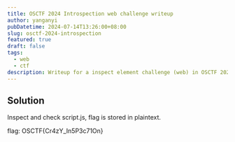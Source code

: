 ```yaml
---
title: OSCTF 2024 Introspection web challenge writeup
author: yanganyi
pubDatetime: 2024-07-14T13:26:00+08:00
slug: osctf-2024-introspection
featured: true
draft: false
tags:
  - web
  - ctf
description: Writeup for a inspect element challenge (web) in OSCTF 2024
---
```



## Solution

Inspect and check script.js, flag is stored in plaintext.

flag: OSCTF{Cr4zY_In5P3c71On}